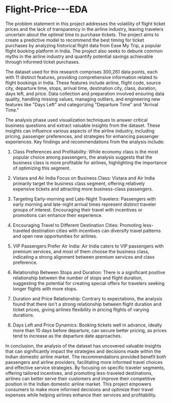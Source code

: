 # Flight-Price---EDA
The problem statement in this project addresses the volatility of flight ticket prices and the lack of transparency in the airline industry, leaving travelers uncertain about the optimal time to purchase tickets. The project aims to create a predictive model to recommend the best timing for ticket purchases by analyzing historical flight data from Ease My Trip, a popular flight booking platform in India. The project also seeks to debunk common myths in the airline industry and quantify potential savings achievable through informed ticket purchases.

The dataset used for this research comprises 300,261 data points, each with 11 distinct features, providing comprehensive information related to flight bookings in India. These features include airline, flight code, source city, departure time, stops, arrival time, destination city, class, duration, days left, and price. Data collection and preparation involved ensuring data quality, handling missing values, managing outliers, and engineering new features like "Days Left" and categorizing "Departure Time" and "Arrival Time."

The analysis phase used visualization techniques to answer critical business questions and extract valuable insights from the dataset. These insights can influence various aspects of the airline industry, including pricing, passenger preferences, and strategies for enhancing passenger experiences. Key findings and recommendations from the analysis include:

1. Class Preferences and Profitability: While economy class is the most popular choice among passengers, the analysis suggests that the business class is more profitable for airlines, highlighting the importance of optimizing this segment.

2. Vistara and Air India Focus on Business Class: Vistara and Air India primarily target the business class segment, offering relatively expensive tickets and attracting more business-class passengers.

3. Targeting Early-morning and Late-Night Travelers: Passengers with early morning and late-night arrival times represent distinct traveler groups of interest. Encouraging their travel with incentives or promotions can enhance their experience.

4. Encouraging Travel to Different Destination Cities: Promoting less-traveled destination cities with incentives can diversify travel patterns and open new opportunities for airlines.

5. VIP Passengers Prefer Air India: Air India caters to VIP passengers with premium services, and most of them choose the business class, indicating a strong alignment between premium services and class preference.

6. Relationship Between Stops and Duration: There is a significant positive relationship between the number of stops and flight duration, suggesting the potential for creating special offers for travelers seeking longer flights with more stops.

7. Duration and Price Relationship: Contrary to expectations, the analysis found that there isn't a strong relationship between flight duration and ticket prices, giving airlines flexibility in pricing flights of varying durations.

8. Days Left and Price Dynamics: Booking tickets well in advance, ideally more than 10 days before departure, can secure better pricing, as prices tend to increase as the departure date approaches.

In conclusion, the analysis of the dataset has uncovered valuable insights that can significantly impact the strategies and decisions made within the Indian domestic airline market. The recommendations provided benefit both passengers and airline providers, facilitating more informed travel choices and effective service strategies. By focusing on specific traveler segments, offering tailored incentives, and promoting less-traveled destinations, airlines can better serve their customers and improve their competitive position in the Indian domestic airline market. This project empowers consumers to make more informed decisions and optimize their travel expenses while helping airlines enhance their services and profitability.
